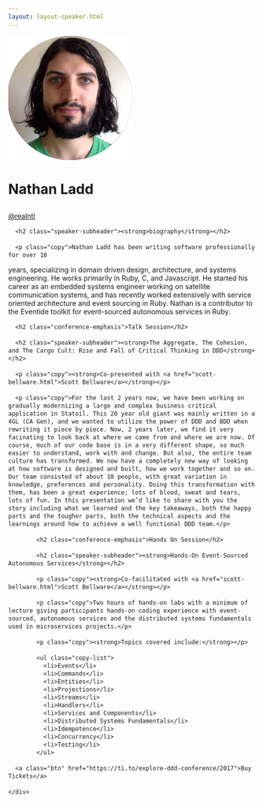 ```yaml
---
layout: layout-speaker.html
---
```


<div class="container section featured-speaker">
  <div class="row">
    <div class="col-xs-12 col-sm-2 img-container">
      <img class="speaker-page-img" src="../img/speakers/Nathan-Ladd-ON.png" />
      </div>
    <div class="col-xs-12 col-sm-10 copy-container">
      <h1 class="speaker-header">Nathan Ladd</h1>
      <h2 class="speaker-subtitle"></h2>
      <p class="copy"><a class="speaker-handle" href="https://twitter.com/@realntl" target="_blank">@realntl</a></p>

      <h2 class="speaker-subheader"><strong>biography</strong></h2>

      <p class="copy">Nathan Ladd has been writing software professionally for over 10
years, specializing in domain driven design, architecture, and systems
engineering. He works primarily in Ruby, C, and Javascript. He started
his career as an embedded systems engineer working on satellite
communication systems, and has recently worked extensively with
service oriented architecture and event sourcing in Ruby. Nathan is a
contributor to the Eventide toolkit for event-sourced autonomous
services in Ruby.</p>

      <h2 class="conference-emphasis">Talk Session</h2>

      <h2 class="speaker-subheader"><strong>The Aggregate, The Cohesion, and The Cargo Cult: Rise and Fall of Critical Thinking in DDD</strong></h2>

      <p class="copy"><strong>Co-presented with <a href="scott-bellware.html">Scott Bellware</a></strong></p>

      <p class="copy">For the last 2 years now, we have been working on gradually modernizing a large and complex business critical application in Statoil. This 20 year old giant was mainly written in a 4GL (CA Gen), and we wanted to utilize the power of DDD and BDD when rewriting it piece by piece. Now, 2 years later, we find it very facinating to look back at where we came from and where we are now. Of course, much of our code base is in a very different shape, so much easier to understand, work with and change. But also, the entire team culture has transformed. We now have a completely new way of looking at how software is designed and built, how we work together and so on. Our team consisted of about 10 people, with great variation in knowledge, preferences and personality. Doing this transformation with them, has been a great experience; lots of blood, sweat and tears, lots of fun. In this presentation we’d like to share with you the story including what we learned and the key takeaways, both the happy parts and the tougher parts, both the technical aspects and the learnings around how to achieve a well functional DDD team.</p>

            <h2 class="conference-emphasis">Hands On Session</h2>
      
            <h2 class="speaker-subheader"><strong>Hands-On Event-Sourced Autonomous Services</strong></h2>
      
            <p class="copy"><strong>Co-facilitated with <a href="scott-bellware.html">Scott Bellware</a></strong></p>
      
            <p class="copy">Two hours of hands-on labs with a minimum of lecture giving participants hands-on coding experience with event-sourced, autonomous services and the distributed systems fundamentals used in microservices projects.</p>
      
            <p class="copy"><strong>Topics covered include:</strong></p>
      
            <ul class="copy-list">
              <li>Events</li>
              <li>Commands</li>
              <li>Entities</li>
              <li>Projections</li>
              <li>Streams</li>
              <li>Handlers</li>
              <li>Services and Components</li>
              <li>Distributed Systems Fundamentals</li>
              <li>Idempotence</li>
              <li>Concurrency</li>
              <li>Testing</li>
            </ul>

      <a class="btn" href="https://ti.to/explore-ddd-conference/2017">Buy Tickets</a>

    </div>
</div>
</div>
